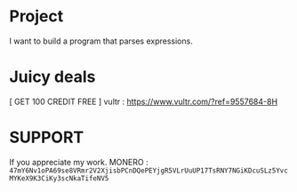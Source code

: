 # Project
I want to build a program that parses expressions.


# Juicy deals
[ GET 100 CREDIT FREE ]
vultr : https://www.vultr.com/?ref=9557684-8H

# SUPPORT
If you appreciate my work.
MONERO : ``47mY6Nv1oPA69se8VRmr2V2XjisbPCnDQePEYjgR5VLrUuUP17TsRNY7NGiKDcuSLz5YvcMYKeX9K3CiKy3scNkaTifeNV5``
